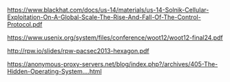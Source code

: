 https://www.blackhat.com/docs/us-14/materials/us-14-Solnik-Cellular-Exploitation-On-A-Global-Scale-The-Rise-And-Fall-Of-The-Control-Protocol.pdf

https://www.usenix.org/system/files/conference/woot12/woot12-final24.pdf

http://rpw.io/slides/rpw-pacsec2013-hexagon.pdf

https://anonymous-proxy-servers.net/blog/index.php?/archives/405-The-Hidden-Operating-System....html

